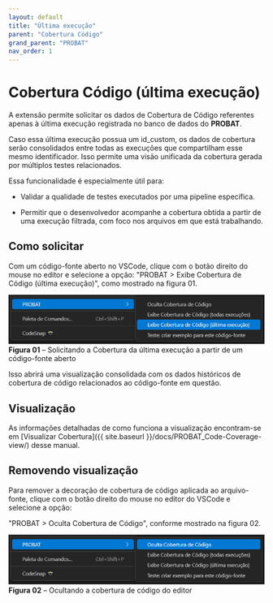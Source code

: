 ```yaml
---
layout: default
title: "Última execução"
parent: "Cobertura Código"
grand_parent: "PROBAT"
nav_order: 1
---
```

<!-- markdownlint-disable MD025 MD013-->
# Cobertura Código (última execução)

A extensão permite solicitar os dados de Cobertura de Código referentes apenas à última execução registrada no banco de dados do **PROBAT**.

Caso essa última execução possua um id_custom, os dados de cobertura serão consolidados entre todas as execuções que compartilham esse mesmo identificador. Isso permite uma visão unificada da cobertura gerada por múltiplos testes relacionados.

Essa funcionalidade é especialmente útil para:

* Validar a qualidade de testes executados por uma pipeline específica.

* Permitir que o desenvolvedor acompanhe a cobertura obtida a partir de uma execução filtrada, com foco nos arquivos em que está trabalhando.

## Como solicitar

Com um código-fonte aberto no VSCode, clique com o botão direito do mouse no editor e selecione a opção: "PROBAT > Exibe Cobertura de Código (última execução)", como mostrado na figura 01.

![figura 01](../assets/images/code_coverage/context_menu_options_coverage-last.png)  
**Figura 01** – Solicitando a Cobertura da última execução a partir de um código-fonte aberto

Isso abrirá uma visualização consolidada com os dados históricos de cobertura de código relacionados ao código-fonte em questão.

## Visualização

As informações detalhadas de como funciona a visualização encontram-se em [Visualizar Cobertura]({{ site.baseurl }}/docs/PROBAT_Code-Coverage-view/) desse manual.

## Removendo visualização

Para remover a decoração de cobertura de código aplicada ao arquivo-fonte, clique com o botão direito do mouse no editor do VSCode e selecione a opção:

"PROBAT > Oculta Cobertura de Código", conforme mostrado na figura 02.

![figura 02](../assets/images/code_coverage/context_menu_options_coverage-hide.png)  
**Figura 02** – Ocultando a cobertura de código do editor
